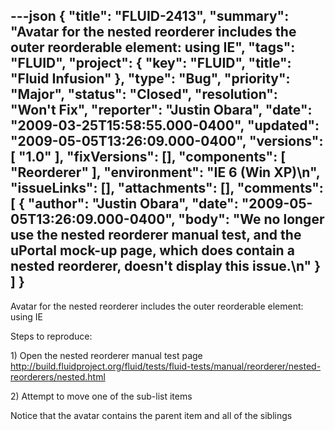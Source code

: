 ---json
{
  "title": "FLUID-2413",
  "summary": "Avatar for the nested reorderer includes the outer reorderable element: using IE",
  "tags": "FLUID",
  "project": {
    "key": "FLUID",
    "title": "Fluid Infusion"
  },
  "type": "Bug",
  "priority": "Major",
  "status": "Closed",
  "resolution": "Won't Fix",
  "reporter": "Justin Obara",
  "date": "2009-03-25T15:58:55.000-0400",
  "updated": "2009-05-05T13:26:09.000-0400",
  "versions": [
    "1.0"
  ],
  "fixVersions": [],
  "components": [
    "Reorderer"
  ],
  "environment": "IE 6 (Win XP)\n",
  "issueLinks": [],
  "attachments": [],
  "comments": [
    {
      "author": "Justin Obara",
      "date": "2009-05-05T13:26:09.000-0400",
      "body": "We no longer use the nested reorderer manual test, and the uPortal mock-up page, which does contain a nested reorderer, doesn't display this issue.\n"
    }
  ]
}
---
Avatar for the nested reorderer includes the outer reorderable element: using IE

Steps to reproduce:

1\) Open the nested reorderer manual test page\
<http://build.fluidproject.org/fluid/tests/fluid-tests/manual/reorderer/nested-reorderers/nested.html>

2\) Attempt to move one of the sub-list items

Notice that the avatar contains the parent item and all of the siblings

        